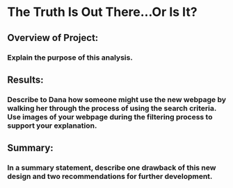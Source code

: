 # The Truth Is Out There...Or Is It?
## Overview of Project: 
### Explain the purpose of this analysis.
## Results: 
### Describe to Dana how someone might use the new webpage by walking her through the process of using the search criteria. Use images of your webpage during the filtering process to support your explanation.
## Summary: 
### In a summary statement, describe one drawback of this new design and two recommendations for further development.
